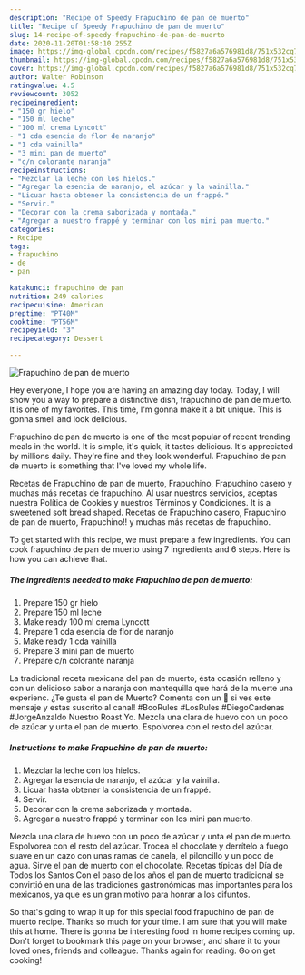 ```yaml
---
description: "Recipe of Speedy Frapuchino de pan de muerto"
title: "Recipe of Speedy Frapuchino de pan de muerto"
slug: 14-recipe-of-speedy-frapuchino-de-pan-de-muerto
date: 2020-11-20T01:58:10.255Z
image: https://img-global.cpcdn.com/recipes/f5827a6a576981d8/751x532cq70/frapuchino-de-pan-de-muerto-foto-principal.jpg
thumbnail: https://img-global.cpcdn.com/recipes/f5827a6a576981d8/751x532cq70/frapuchino-de-pan-de-muerto-foto-principal.jpg
cover: https://img-global.cpcdn.com/recipes/f5827a6a576981d8/751x532cq70/frapuchino-de-pan-de-muerto-foto-principal.jpg
author: Walter Robinson
ratingvalue: 4.5
reviewcount: 3052
recipeingredient:
- "150 gr hielo"
- "150 ml leche"
- "100 ml crema Lyncott"
- "1 cda esencia de flor de naranjo"
- "1 cda vainilla"
- "3 mini pan de muerto"
- "c/n colorante naranja"
recipeinstructions:
- "Mezclar la leche con los hielos."
- "Agregar la esencia de naranjo, el azúcar y la vainilla."
- "Licuar hasta obtener la consistencia de un frappé."
- "Servir."
- "Decorar con la crema saborizada y montada."
- "Agregar a nuestro frappé y terminar con los mini pan muerto."
categories:
- Recipe
tags:
- frapuchino
- de
- pan

katakunci: frapuchino de pan 
nutrition: 249 calories
recipecuisine: American
preptime: "PT40M"
cooktime: "PT56M"
recipeyield: "3"
recipecategory: Dessert

---
```



![Frapuchino de pan de muerto](https://img-global.cpcdn.com/recipes/f5827a6a576981d8/751x532cq70/frapuchino-de-pan-de-muerto-foto-principal.jpg)

Hey everyone, I hope you are having an amazing day today. Today, I will show you a way to prepare a distinctive dish, frapuchino de pan de muerto. It is one of my favorites. This time, I'm gonna make it a bit unique. This is gonna smell and look delicious.

Frapuchino de pan de muerto is one of the most popular of recent trending meals in the world. It is simple, it's quick, it tastes delicious. It's appreciated by millions daily. They're fine and they look wonderful. Frapuchino de pan de muerto is something that I've loved my whole life.

Recetas de Frapuchino de pan de muerto, Frapuchino, Frapuchino casero y muchas más recetas de frapuchino. Al usar nuestros servicios, aceptas nuestra Política de Cookies y nuestros Términos y Condiciones. It is a sweetened soft bread shaped. Recetas de Frapuchino casero, Frapuchino de pan de muerto, Frapuchino!! y muchas más recetas de frapuchino.


To get started with this recipe, we must prepare a few ingredients. You can cook frapuchino de pan de muerto using 7 ingredients and 6 steps. Here is how you can achieve that.

<!--inarticleads1-->

##### The ingredients needed to make Frapuchino de pan de muerto:

1. Prepare 150 gr hielo
1. Prepare 150 ml leche
1. Make ready 100 ml crema Lyncott
1. Prepare 1 cda esencia de flor de naranjo
1. Make ready 1 cda vainilla
1. Prepare 3 mini pan de muerto
1. Prepare c/n colorante naranja


La tradicional receta mexicana del pan de muerto, ésta ocasión relleno y con un delicioso sabor a naranja con mantequilla que hará de la muerte una experienc. ¿Te gusta el pan de Muerto? Comenta con un 🎃 si ves este mensaje y estas suscrito al canal! #BooRules #LosRules #DiegoCardenas #JorgeAnzaldo Nuestro Roast Yo. Mezcla una clara de huevo con un poco de azúcar y unta el pan de muerto. Espolvorea con el resto del azúcar. 

<!--inarticleads2-->

##### Instructions to make Frapuchino de pan de muerto:

1. Mezclar la leche con los hielos.
1. Agregar la esencia de naranjo, el azúcar y la vainilla.
1. Licuar hasta obtener la consistencia de un frappé.
1. Servir.
1. Decorar con la crema saborizada y montada.
1. Agregar a nuestro frappé y terminar con los mini pan muerto.


Mezcla una clara de huevo con un poco de azúcar y unta el pan de muerto. Espolvorea con el resto del azúcar. Trocea el chocolate y derrítelo a fuego suave en un cazo con unas ramas de canela, el piloncillo y un poco de agua. Sirve el pan de muerto con el chocolate. Recetas típicas del Día de Todos los Santos Con el paso de los años el pan de muerto tradicional se convirtió en una de las tradiciones gastronómicas mas importantes para los mexicanos, ya que es un gran motivo para honrar a los difuntos. 

So that's going to wrap it up for this special food frapuchino de pan de muerto recipe. Thanks so much for your time. I am sure that you will make this at home. There is gonna be interesting food in home recipes coming up. Don't forget to bookmark this page on your browser, and share it to your loved ones, friends and colleague. Thanks again for reading. Go on get cooking!
